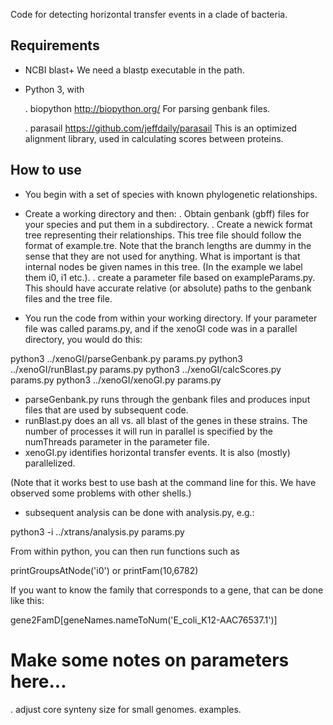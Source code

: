Code for detecting horizontal transfer events in a clade of bacteria.

## Requirements

- NCBI blast+
  We need a blastp executable in the path.

- Python 3, with

  . biopython
  http://biopython.org/
  For parsing genbank files.

  . parasail
  https://github.com/jeffdaily/parasail
  This is an optimized alignment library, used in calculating scores between proteins.


## How to use

- You begin with a set of species with known phylogenetic relationships.

- Create a working directory and then:
  . Obtain genbank (gbff) files for your species and put them in a subdirectory.
  . Create a newick format tree representing their relationships. This tree file should follow the format of example.tre. Note that the branch lengths are dummy in the sense that they are not used for anything. What is important is that internal nodes be given names in this tree. (In the example we label them i0, i1 etc.).
  . create a parameter file based on exampleParams.py. This should have accurate relative (or absolute) paths to the genbank files and the tree file.

- You run the code from within your working directory. If your parameter file was called params.py, and if the xenoGI code was in a parallel directory, you would do this:

python3 ../xenoGI/parseGenbank.py params.py
python3 ../xenoGI/runBlast.py params.py
python3 ../xenoGI/calcScores.py params.py
python3 ../xenoGI/xenoGI.py params.py

- parseGenbank.py runs through the genbank files and produces input files that are used by subsequent code.
- runBlast.py does an all vs. all blast of the genes in these strains. The number of processes it will run in parallel is specified by the numThreads parameter in the parameter file.
- xenoGI.py identifies horizontal transfer events. It is also (mostly) parallelized.

(Note that it works best to use bash at the command line for this. We have observed some problems with other shells.)

- subsequent analysis can be done with analysis.py, e.g.:

python3 -i ../xtrans/analysis.py params.py

From within python, you can then run functions such as

printGroupsAtNode('i0')
or
printFam(10,6782)

If you want to know the family that corresponds to a gene, that can be done like this:

gene2FamD[geneNames.nameToNum('E_coli_K12-AAC76537.1')]


# Make some notes on parameters here...
  . adjust core synteny size for small genomes. examples.